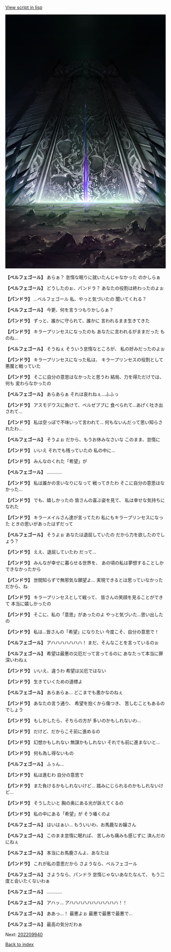 [View script in lisp](../scripts/202209930.txt)

![hell_gate.png](../images/backgrounds/hell_gate.png)

**【ベルフェゴール】**
あらぁ？
怠惰な眠りに就いたんじゃなかった
のかしらぁ

**【ベルフェゴール】**
どうしたのぉ、パンドラ？
あなたの役割は終わったのよぉ

**【パンドラ】**
…ベルフェゴール
私、やっと気づいたの
聞いてくれる？

**【ベルフェゴール】**
今更、何を言うつもりかしらぁ？

**【パンドラ】**
ずっと、誰かに守られて、誰かに
言われるまま生きてきた

**【パンドラ】**
キラープリンセスになったのも
あなたに言われるがままだった
ものね…

**【ベルフェゴール】**
そうねぇ
そういう怠惰なところが、
私の好みだったのよぉ

**【パンドラ】**
キラープリンセスになった私は、
キラープリンセスの役割として
悪魔と戦っていた

**【パンドラ】**
そこに自分の意思はなかったと思うわ
結局、力を得ただけでは、何も
変わらなかったの

**【ベルフェゴール】**
あらあらぁ
それは哀れねぇ…ふふっ

**【パンドラ】**
アスモデウスに負けて、ベルゼブブに
食べられて…あげく吐き出されて…

**【パンドラ】**
私は空っぽで不味いって言われて…
何もないんだって思い知らされたわ…

**【ベルフェゴール】**
そうよぉ
だから、もうお休みなさいな
このまま、怠惰に

**【パンドラ】**
いいえ
それでも残っていたの
私の中に…

**【パンドラ】**
みんなのくれた「希望」が

**【ベルフェゴール】**
…………

**【パンドラ】**
私は誰かの言いなりになって
戦ってきたわ
そこに自分の意思はなかった…

**【パンドラ】**
でも、嬉しかったの
皆さんの喜ぶ姿を見て、
私は幸せな気持ちになれた

**【パンドラ】**
キラーメイルさん達が言ってたわ
私にもキラープリンセスになった
ときの思いがあったはずだって

**【ベルフェゴール】**
そうよぉ
あなたは退屈していたの
だから力を欲したのでしょう？

**【パンドラ】**
ええ、退屈していたわ
だって…

**【パンドラ】**
みんなが幸せに暮らせる世界を、
あの頃の私は夢想することしか
できなかったから

**【パンドラ】**
世間知らずで無邪気な願望よ…
実現できるとは思っていなかった
だから、ね

**【パンドラ】**
キラープリンセスとして戦って、
皆さんの笑顔を見ることができて
本当に嬉しかったの

**【パンドラ】**
そこに、私の「意思」があったのよ
やっと気づいた…思い出したの

**【パンドラ】**
私は…皆さんの「希望」になりたい
今度こそ、自分の意思で！

**【ベルフェゴール】**
アハハハハハハハ！
まだ、そんなことを言っているのぉ

**【ベルフェゴール】**
希望は最悪の災厄だって言ってるのに
あなたって本当に罪深いわねぇ

**【パンドラ】**
いいえ、違うわ
希望は災厄ではない

**【パンドラ】**
生きていくための道標よ

**【ベルフェゴール】**
あらあらぁ…
どこまでも愚かなのねぇ

**【パンドラ】**
あなたの言う通り、
希望を抱くから傷つき、
苦しむこともあるのでしょう

**【パンドラ】**
もしかしたら、そちらの方が
多いのかもしれないわ…

**【パンドラ】**
だけど、だからこそ前に進めるの

**【パンドラ】**
幻想かもしれない
無謀かもしれない
それでも前に進まないと…

**【パンドラ】**
何も為し得ないもの

**【ベルフェゴール】**
ふぅん…

**【パンドラ】**
私は進むわ
自分の意思で

**【パンドラ】**
また負けるかもしれないけど…
踏みにじられるのかもしれないけど…

**【パンドラ】**
そうしたいと
胸の奥にある光が訴えてくるの

**【パンドラ】**
私の中にある「希望」が
そう囁くのよ

**【ベルフェゴール】**
はいはぁい…
もういいわ、お馬鹿なお嬢さん

**【ベルフェゴール】**
このまま怠惰に眠れば、
苦しみも痛みも感じずに
済んだのにねぇ

**【ベルフェゴール】**
本当にお馬鹿さんよ、あなたは

**【パンドラ】**
これが私の意思だから
さようなら、ベルフェゴール

**【ベルフェゴール】**
さようなら、パンドラ
怠惰じゃないあなたなんて、
もう二度と会いたくないわぁ

**【ベルフェゴール】**
…………

**【ベルフェゴール】**
アハッ…
アハハハハハハハハハハハ！！

**【ベルフェゴール】**
ああっ…！
最悪よぉ
最悪で最悪で最悪で…

**【ベルフェゴール】**
最高の気分だわぁ


Next: [202209940](202209940.md)

[Back to index](index.md)

